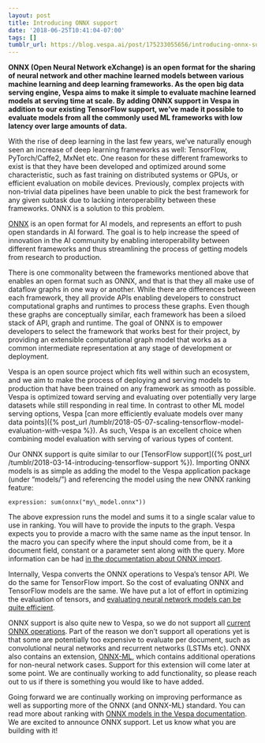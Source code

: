 ```yaml
---
layout: post
title: Introducing ONNX support
date: '2018-06-25T10:41:04-07:00'
tags: []
tumblr_url: https://blog.vespa.ai/post/175233055656/introducing-onnx-support
---
```

**ONNX (Open Neural Network eXchange) is an open format for the sharing of neural network and other machine learned models between various machine learning and deep learning frameworks. As the open big data serving engine, Vespa aims to make it simple to evaluate machine learned models at serving time at scale. By adding ONNX support in Vespa in addition to our existing TensorFlow support, we’ve made it possible&nbsp;to evaluate models from all the commonly used ML frameworks with low latency&nbsp;over large amounts of data.**

With the rise of deep learning in the last few years, we’ve naturally enough seen an increase of deep learning frameworks as well: TensorFlow, PyTorch/Caffe2, MxNet etc. One reason for these different frameworks to exist is that they have been developed and optimized around some characteristic, such as fast training on distributed systems or GPUs, or efficient evaluation on mobile devices. Previously, complex projects with non-trivial data pipelines have been unable to pick the best framework for any given subtask due to lacking interoperability between these frameworks. ONNX is a solution to this problem.

[ONNX](https://onnx.ai/) is an open format for AI models, and represents an effort to push open standards in AI forward. The goal is to help increase the speed of innovation in the AI community by enabling interoperability between different frameworks and thus streamlining the process of getting models from research to production.

There is one commonality between the frameworks mentioned above that enables an open format such as ONNX, and that is that they all make use of dataflow graphs in one way or another. While there are differences between each framework, they all provide APIs enabling developers to construct computational graphs and runtimes to process these graphs. Even though these graphs are conceptually similar, each framework has been a siloed stack of API, graph and runtime. The goal of ONNX is to empower developers to select the framework that works best for their project, by providing an extensible computational graph model that works as a common intermediate representation at any stage of development or deployment.

Vespa is an open source project which fits well within such an ecosystem, and we aim to make the process of deploying and serving models to production that have been trained on any framework as smooth as possible. Vespa is optimized toward serving and evaluating over potentially very large datasets while still responding in real time. In contrast to other ML model serving options, Vespa [can more efficiently evaluate models over many data points]({% post_url /tumblr/2018-05-07-scaling-tensorflow-model-evaluation-with-vespa %}). As such, Vespa is an excellent choice when combining model evaluation with serving of various types of content.

Our ONNX support is quite similar to our [TensorFlow support]({% post_url /tumblr/2018-03-14-introducing-tensorflow-support %}). Importing ONNX models is as simple as adding the model to the Vespa application package (under “models/”) and referencing the model using the new ONNX ranking feature:

    expression: sum(onnx("my\_model.onnx"))

The above expression runs the model and sums it to a single scalar value to use in ranking. You will have to provide the inputs to the graph. Vespa expects you to provide a macro with the same name as the input tensor. In the macro you can specify where the input should come from, be it a document field, constant or a parameter sent along with the query. More information can be had [in the documentation about ONNX import](http://docs.vespa.ai/en/onnx.html).

Internally, Vespa converts the ONNX operations to Vespa’s tensor API. We do the same for TensorFlow import. So the cost of evaluating ONNX and TensorFlow models are the same. We have put a lot of effort in optimizing the evaluation of tensors, and [evaluating neural network models can be quite efficient](http://docs.vespa.ai/en/onnx.html).

ONNX support is also quite new to Vespa, so we do not support all [current ONNX operations](https://github.com/onnx/onnx/blob/master/docs/Operators.md). Part of the reason we don’t support all operations yet is that some are potentially too expensive to evaluate per document, such as convolutional neural networks and recurrent networks (LSTMs etc). ONNX also contains an extension, [ONNX-ML](https://github.com/onnx/onnx/blob/master/docs/Operators-ml.md), which contains additional operations for non-neural network cases. Support for this extension will come later at some point. We are continually working to add functionality, so please reach out to us if there is something you would like to have added.

Going forward we are continually working on improving performance as well as supporting more of the ONNX (and ONNX-ML) standard. You can read more about ranking with [ONNX models in the Vespa documentation](http://docs.vespa.ai/en/onnx.html). We are excited to announce ONNX support. Let us know what you are building with it!

